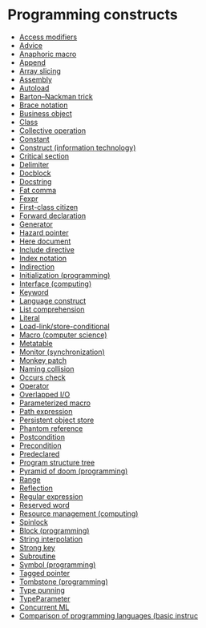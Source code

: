 # Programming constructs

- [Access modifiers](https://en.wikipedia.org/wiki/Access_modifiers)
- [Advice](https://en.wikipedia.org/wiki/Advice_(programming))
- [Anaphoric macro](https://en.wikipedia.org/wiki/Anaphoric_macro)
- [Append](https://en.wikipedia.org/wiki/Append)
- [Array slicing](https://en.wikipedia.org/wiki/Array_slicing)
- [Assembly](https://en.wikipedia.org/wiki/Assembly_(programming))
- [Autoload](https://en.wikipedia.org/wiki/Autoload)
- [Barton–Nackman trick](https://en.wikipedia.org/wiki/Barton%E2%80%93Nackman_trick)
- [Brace notation](https://en.wikipedia.org/wiki/Brace_notation)
- [Business object](https://en.wikipedia.org/wiki/Business_object)
- [Class](https://en.wikipedia.org/wiki/Class_(computer_programming))
- [Collective operation](https://en.wikipedia.org/wiki/Collective_operation)
- [Constant](https://en.wikipedia.org/wiki/Constant_(computer_programming))
- [Construct (information technology)](https://en.wikipedia.org/wiki/Construct_(information_technology))
- [Critical section](https://en.wikipedia.org/wiki/Critical_section)
- [Delimiter](https://en.wikipedia.org/wiki/Delimiter)
- [Docblock](https://en.wikipedia.org/wiki/Docblock)
- [Docstring](https://en.wikipedia.org/wiki/Docstring)
- [Fat comma](https://en.wikipedia.org/wiki/Fat_comma)
- [Fexpr](https://en.wikipedia.org/wiki/Fexpr)
- [First-class citizen](https://en.wikipedia.org/wiki/First-class_citizen)
- [Forward declaration](https://en.wikipedia.org/wiki/Forward_declaration)
- [Generator](https://en.wikipedia.org/wiki/Generator_(computer_programming))
- [Hazard pointer](https://en.wikipedia.org/wiki/Hazard_pointer)
- [Here document](https://en.wikipedia.org/wiki/Here_document)
- [Include directive](https://en.wikipedia.org/wiki/Include_directive)
- [Index notation](https://en.wikipedia.org/wiki/Index_notation)
- [Indirection](https://en.wikipedia.org/wiki/Indirection)
- [Initialization (programming)](https://en.wikipedia.org/wiki/Initialization_(programming))
- [Interface (computing)](https://en.wikipedia.org/wiki/Interface_(computing))
- [Keyword](https://en.wikipedia.org/wiki/Keyword_(computer_programming))
- [Language construct](https://en.wikipedia.org/wiki/Language_construct)
- [List comprehension](https://en.wikipedia.org/wiki/List_comprehension)
- [Literal](https://en.wikipedia.org/wiki/Literal_(computer_programming))
- [Load-link/store-conditional](https://en.wikipedia.org/wiki/Load-link/store-conditional)
- [Macro (computer science)](https://en.wikipedia.org/wiki/Macro_(computer_science))
- [Metatable](https://en.wikipedia.org/wiki/Metatable)
- [Monitor (synchronization)](https://en.wikipedia.org/wiki/Monitor_(synchronization))
- [Monkey patch](https://en.wikipedia.org/wiki/Monkey_patch)
- [Naming collision](https://en.wikipedia.org/wiki/Naming_collision)
- [Occurs check](https://en.wikipedia.org/wiki/Occurs_check)
- [Operator](https://en.wikipedia.org/wiki/Operator_(computer_programming))
- [Overlapped I/O](https://en.wikipedia.org/wiki/Overlapped_I/O)
- [Parameterized macro](https://en.wikipedia.org/wiki/Parameterized_macro)
- [Path expression](https://en.wikipedia.org/wiki/Path_expression)
- [Persistent object store](https://en.wikipedia.org/wiki/Persistent_object_store)
- [Phantom reference](https://en.wikipedia.org/wiki/Phantom_reference)
- [Postcondition](https://en.wikipedia.org/wiki/Postcondition)
- [Precondition](https://en.wikipedia.org/wiki/Precondition)
- [Predeclared](https://en.wikipedia.org/wiki/Predeclared)
- [Program structure tree](https://en.wikipedia.org/wiki/Program_structure_tree)
- [Pyramid of doom (programming)](https://en.wikipedia.org/wiki/Pyramid_of_doom_(programming))
- [Range](https://en.wikipedia.org/wiki/Range_(computer_programming))
- [Reflection](https://en.wikipedia.org/wiki/Reflection_(computer_programming))
- [Regular expression](https://en.wikipedia.org/wiki/Regular_expression)
- [Reserved word](https://en.wikipedia.org/wiki/Reserved_word)
- [Resource management (computing)](https://en.wikipedia.org/wiki/Resource_management_(computing))
- [Spinlock](https://en.wikipedia.org/wiki/Spinlock)
- [Block (programming)](https://en.wikipedia.org/wiki/Block_(programming))
- [String interpolation](https://en.wikipedia.org/wiki/String_interpolation)
- [Strong key](https://en.wikipedia.org/wiki/Strong_key)
- [Subroutine](https://en.wikipedia.org/wiki/Subroutine)
- [Symbol (programming)](https://en.wikipedia.org/wiki/Symbol_(programming))
- [Tagged pointer](https://en.wikipedia.org/wiki/Tagged_pointer)
- [Tombstone (programming)](https://en.wikipedia.org/wiki/Tombstone_(programming))
- [Type punning](https://en.wikipedia.org/wiki/Type_punning)
- [TypeParameter](https://en.wikipedia.org/wiki/TypeParameter)
- [Concurrent ML](https://en.wikipedia.org/wiki/Concurrent_ML)
- [Comparison of programming languages (basic instruc](https://en.wikipedia.org/wiki/Comparison_of_programming_languages_(basic_instructions))
